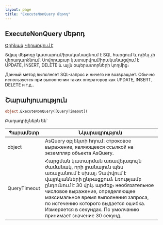 ```yaml
---
layout: page
title: "ExecuteNonQuery մեթոդ"
---
```


## ExecuteNonQuery մեթոդ


[Օրինակ](../../Examples/E_AsQuery.md)
[Կիրառվում է](../AsQuery.md)


Տվյալ մեթոդը կատարում/իրականացնում է SQL հարցում և ոչինչ չի վերադարձնում։ Սովորաբար կատարվում/իրականացվում է UPDATE, INSERT, DELETE և այլն օպերատորների կողմից։

Данный метод выполняет SQL-запрос и ничего не возвращает. Обычно используется при выполнении таких операторов как UPDATE, INSERT, DELETE и т.д.. 


## Շարահյուսություն

```vb
object.ExecuteNonQuery([QueryTimeout])
```

Բաղադրիչներն են՝

    
| Պարամետր | Նկարագրություն |
|--|--|
| object | AsQuery օբյեկտի հղում։ строковое выражение, являющееся ссылкой на экземпляр объекта AsQuery. |
| QueryTimeout | Հարցման կատարման առավելագույն ժամանակ, որի լրանալուն պես առաջանում է սխալ։ Չափվում է վայրկյանների ընթացքում։ Լռությամբ ընդունում է 30 վրկ. արժեք։ необязательное числовое выражение, определяющее максимальное время выполнения запроса, по истечению которого выдается ошибка. Измеряется в секундах. По умолчанию принимает значение 30 секунд. |

